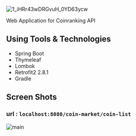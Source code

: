 ![1_iHRr43wDRGvuH_0YD63ycw](https://user-images.githubusercontent.com/44985849/79495863-ea3d7000-802d-11ea-8b7a-8a55286031df.png)

Web Application for Coinranking API
## Using Tools & Technologies
* Spring Boot
* Thymeleaf
* Lombok
* Retrofit2 2.8.1
* Gradle

## Screen Shots
### url : `localhost:8080/coin-market/coin-list`

![main](https://user-images.githubusercontent.com/44985849/79496454-d47c7a80-802e-11ea-8f13-380fcf1e3492.PNG)

